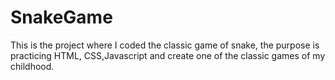 # SnakeGame
This is the project where I coded the classic game of snake, the purpose is practicing HTML, CSS,Javascript and create one of the classic games of my childhood.
